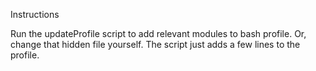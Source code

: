 Instructions

Run the updateProfile script to add relevant modules to bash profile. Or, change that hidden file yourself. The script just adds a few lines to the profile.
